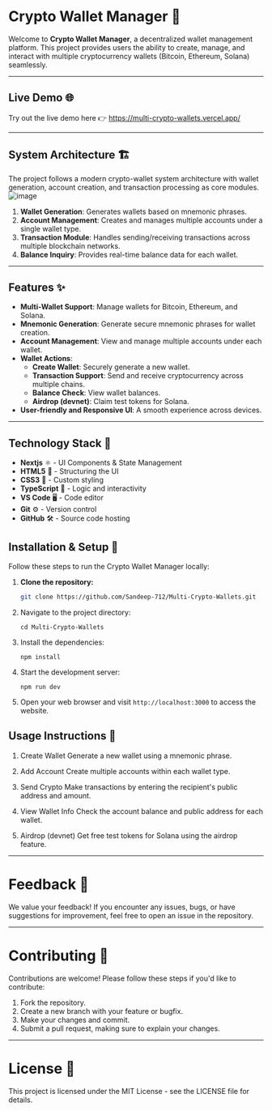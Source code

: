 # **Crypto Wallet Manager 🚀**

Welcome to **Crypto Wallet Manager**, a decentralized wallet management platform. This project provides users the ability to create, manage, and interact with multiple cryptocurrency wallets (Bitcoin, Ethereum, Solana) seamlessly.

---

## **Live Demo 🌐**

Try out the live demo here 👉 https://multi-crypto-wallets.vercel.app/

---

## **System Architecture 🏗️**

The project follows a modern crypto-wallet system architecture with wallet generation, account creation, and transaction processing as core modules.
![image](https://github.com/user-attachments/assets/cc662286-211c-47fd-8660-bdee10791a9b)
1. **Wallet Generation**: Generates wallets based on mnemonic phrases.
2. **Account Management**: Creates and manages multiple accounts under a single wallet type.
3. **Transaction Module**: Handles sending/receiving transactions across multiple blockchain networks.
4. **Balance Inquiry**: Provides real-time balance data for each wallet.

---

## **Features ✨**

- **Multi-Wallet Support**: Manage wallets for Bitcoin, Ethereum, and Solana.
- **Mnemonic Generation**: Generate secure mnemonic phrases for wallet creation.
- **Account Management**: View and manage multiple accounts under each wallet.
- **Wallet Actions**:
  - **Create Wallet**: Securely generate a new wallet.
  - **Transaction Support**: Send and receive cryptocurrency across multiple chains.
  - **Balance Check**: View wallet balances.
  - **Airdrop (devnet)**: Claim test tokens for Solana.
- **User-friendly and Responsive UI**: A smooth experience across devices.

---

## **Technology Stack 🔧**

- **Nextjs** ⚛️ - UI Components & State Management
- **HTML5** 📄 - Structuring the UI
- **CSS3** 🎨 - Custom styling
- **TypeScript** 🚀 - Logic and interactivity
- **VS Code** 🖥️ - Code editor
- **Git** ⚙️ - Version control
- **GitHub** 🛠️ - Source code hosting


## **Installation & Setup 🚀**

Follow these steps to run the Crypto Wallet Manager locally:

1. **Clone the repository:**

   ```bash
   git clone https://github.com/Sandeep-712/Multi-Crypto-Wallets.git

2. Navigate to the project directory:
   ```
   cd Multi-Crypto-Wallets
   ```
3. Install the dependencies:
   ```
   npm install
   ```
4. Start the development server:
   ```
   npm run dev
   ```
5. Open your web browser and visit `http://localhost:3000` to access the website.


## Usage Instructions 📖

1. Create Wallet
Generate a new wallet using a mnemonic phrase.

2. Add Account
Create multiple accounts within each wallet type.

3. Send Crypto
Make transactions by entering the recipient's public address and amount.

4. View Wallet Info
Check the account balance and public address for each wallet.

5. Airdrop (devnet)
Get free test tokens for Solana using the airdrop feature.

---

# Feedback 💬

We value your feedback! If you encounter any issues, bugs, or have suggestions for improvement, feel free to open an issue in the repository.

---
# Contributing 🤝

Contributions are welcome! Please follow these steps if you'd like to contribute:

1. Fork the repository.
2. Create a new branch with your feature or bugfix.
3. Make your changes and commit.
4. Submit a pull request, making sure to explain your changes.
---
# License 📄

This project is licensed under the MIT License - see the LICENSE file for details.

